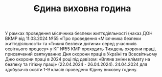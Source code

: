 ﻿---
title: Єдина виховна година
---

У рамках проведення місячника безпеки життєдіяльності (наказ ДОН ВКМР від 11.03.2024 №55 «Про проведення «Місячника безпеки життєдіяльності» та «Тижня безпеки дитини» серед учасників освітнього процесу» у КГ №55 КМР проходить Тиждень охорони праці, присвячений святкуванню Дня охорони праці в Україні та Всесвітньому Дню охорони праці в 2024 році під девізом: «Вплив зміни клімату на безпеку та гігієну праці» (22.04.2024 - 26.04.2024). 24.04.2024 для здобувачів освіти 1-9 класів проведено Єдину виховну годину.

<slideshow />
